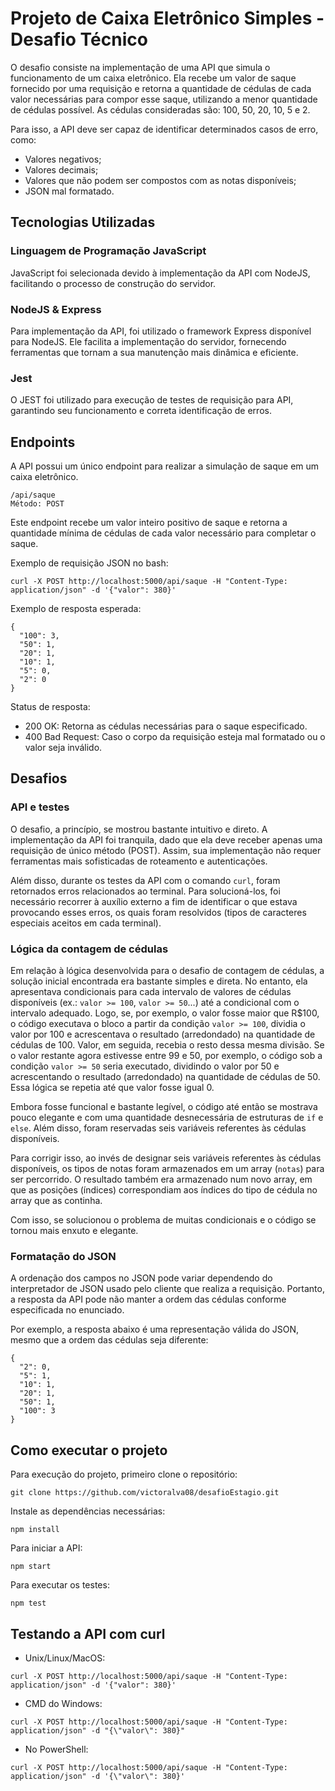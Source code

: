 # Projeto de Caixa Eletrônico Simples - Desafio Técnico
O desafio consiste na implementação de uma API que simula o funcionamento de um caixa eletrônico. Ela recebe um valor de saque fornecido por uma requisição e retorna a quantidade de cédulas de cada valor necessárias para compor esse saque, utilizando a menor quantidade de cédulas possível. As cédulas consideradas são: 100, 50, 20, 10, 5 e 2.

Para isso, a API deve ser capaz de identificar determinados casos de erro, como:
* Valores negativos;
* Valores decimais;
* Valores que não podem ser compostos com as notas disponíveis;
* JSON mal formatado.

## Tecnologias Utilizadas

### Linguagem de Programação JavaScript
JavaScript foi selecionada devido à implementação da API com NodeJS, facilitando o processo de construção do servidor.

### NodeJS & Express
Para implementação da API, foi utilizado o framework Express disponível para NodeJS. Ele facilita a implementação do servidor, fornecendo ferramentas que tornam a sua manutenção mais dinâmica e eficiente.

### Jest
O JEST foi utilizado para execução de testes de requisição para API, garantindo seu funcionamento e correta identificação de erros.

## Endpoints
A API possui um único endpoint para realizar a simulação de saque em um caixa eletrônico.

```
/api/saque
Método: POST
```

Este endpoint recebe um valor inteiro positivo de saque e retorna a quantidade mínima de cédulas de cada valor necessário para completar o saque.

Exemplo de requisição JSON no bash:
```
curl -X POST http://localhost:5000/api/saque -H "Content-Type: application/json" -d '{"valor": 380}'
```
Exemplo de resposta esperada:
```
{
  "100": 3,
  "50": 1,
  "20": 1,
  "10": 1,
  "5": 0,
  "2": 0
}
```
Status de resposta:

* 200 OK: Retorna as cédulas necessárias para o saque especificado.
* 400 Bad Request: Caso o corpo da requisição esteja mal formatado ou o valor seja inválido.

## Desafios

### API e testes
O desafio, a princípio, se mostrou bastante intuitivo e direto. A implementação da API foi tranquila, dado que ela deve receber apenas uma requisição de único método (POST). Assim, sua implementação não requer ferramentas mais sofisticadas de roteamento e autenticações.

Além disso, durante os testes da API com o comando ```curl```, foram retornados erros relacionados ao terminal. Para solucioná-los, foi necessário recorrer à auxílio externo a fim de identificar o que estava provocando esses erros, os quais foram resolvidos (tipos de caracteres especiais aceitos em cada terminal).


### Lógica da contagem de cédulas
Em relação à lógica desenvolvida para o desafio de contagem de cédulas, a solução inicial encontrada era bastante simples e direta. No entanto, ela apresentava condicionais para cada intervalo de valores de cédulas disponíveis (ex.: ```valor >= 100```, ```valor >= 50```...) até a condicional com o intervalo adequado.
Logo, se, por exemplo, o valor fosse maior que R$100, o código executava o bloco a partir da condição ```valor >= 100```, dividia o valor por 100 e acrescentava o resultado (arredondado) na quantidade de cédulas de 100. Valor, em seguida, recebia o resto dessa mesma divisão. Se o valor restante agora estivesse entre 99 e 50, por exemplo, o código sob a condição ```valor >= 50``` seria executado, dividindo o valor por 50 e acrescentando o resultado (arredondado) na quantidade de cédulas de 50.
Essa lógica se repetia até que valor fosse igual 0.

Embora fosse funcional e bastante legível, o código até então se mostrava pouco elegante e com uma quantidade desnecessária de estruturas de ```if``` e ```else```. Além disso, foram reservadas seis variáveis referentes às cédulas disponíveis.

Para corrigir isso, ao invés de designar seis variáveis referentes às cédulas disponíveis, os tipos de notas foram armazenados em um array (```notas```) para ser percorrido. O resultado também era armazenado num novo array, em que as posições (índices) correspondiam aos índices do tipo de cédula no array que as continha.

Com isso, se solucionou o problema de muitas condicionais e o código se tornou mais enxuto e elegante.

### Formatação do JSON
A ordenação dos campos no JSON pode variar dependendo do interpretador de JSON usado pelo cliente que realiza a requisição. Portanto, a resposta da API pode não manter a ordem das cédulas conforme especificada no enunciado.

Por exemplo, a resposta abaixo é uma representação válida do JSON, mesmo que a ordem das cédulas seja diferente:

```
{
  "2": 0,
  "5": 1,
  "10": 1,
  "20": 1,
  "50": 1,
  "100": 3
}
```


## Como executar o projeto
Para execução do projeto, primeiro clone o repositório:

```
git clone https://github.com/victoralva08/desafioEstagio.git
```

Instale as dependências necessárias:
``` 
npm install
```

Para iniciar a API:
```
npm start
``` 

Para executar os testes:
```
npm test
```

## Testando a API com curl
* Unix/Linux/MacOS:
```
curl -X POST http://localhost:5000/api/saque -H "Content-Type: application/json" -d '{"valor": 380}'
```
* CMD do Windows:
```
curl -X POST http://localhost:5000/api/saque -H "Content-Type: application/json" -d "{\"valor\": 380}"
```
* No PowerShell:
```
curl -X POST http://localhost:5000/api/saque -H "Content-Type: application/json" -d '{\"valor\": 380}'
```
